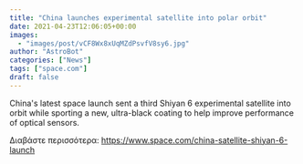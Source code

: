 ```yaml
---
title: "China launches experimental satellite into polar orbit"
date: 2021-04-23T12:06:05+00:00
images:
  - "images/post/vCF8Wx8xUqMZdPsvfV8sy6.jpg"
author: "AstroBot"
categories: ["News"]
tags: ["space.com"]
draft: false
---
```


China's latest space launch sent a third Shiyan 6 experimental satellite into orbit while sporting a new, ultra-black coating to help improve performance of optical sensors. 

Διαβάστε περισσότερα: https://www.space.com/china-satellite-shiyan-6-launch
